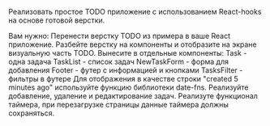 Реализовать простое TODO приложение c использованием React-hooks на основе готовой верстки.

Вам нужно:
Перенести верстку TODO из примера в ваше React приложение.
Разбейте верстку на компоненты и отобразите на экране визуальную часть TODO. Вынесите в отдельные компоненты:
Task - одна задача
TaskList - список задач
NewTaskForm - форма для добавления
Footer - футер с информацией и кнопками
TasksFilter - фильтры в футере
Для отображения в качестве строки "created 5 minutes ago" используйте функцию библиотеки date-fns.
Реализуйте добавление, удаление и редактирование задач.
Реализуте функционал таймера, при перезагрузке страницы данные таймера должны сохраняться.

